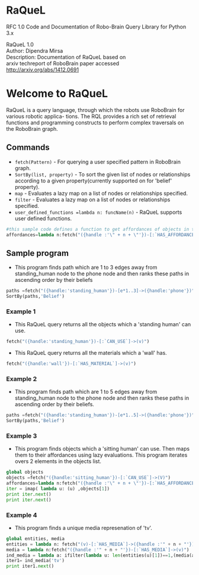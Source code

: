 RaQueL
======
RFC 1.0
Code and Documentation of Robo-Brain Query Library for Python 3.x

RaQueL 1.0 <br/>
Author: Dipendra Mirsa<br/>
Description: Documentation of RaQueL based on <br/>
arxiv techreport of RoboBrain paper accessed </br>
http://arxiv.org/abs/1412.0691

# Welcome to RaQueL

<p>RaQueL is a query language, through
which the robots use RoboBrain for various robotic applica-
tions. The RQL provides a rich set of retrieval functions and
programming constructs to perform complex traversals on the
RoboBrain graph.</p>

## Commands

* `fetch(Pattern)` - For querying a user specified pattern in RoboBrain graph.
* `SortBy(list, property)` - To sort the given list of nodes or relationships according to a given property(currently supported on for 'belief' property).
* `map` - Evaluates a lazy map on a list of nodes or relationships specified.
* `filter` - Evaluates a lazy map on a list of nodes or relationships specified.
* `user_defined_functions =lambda n: funcName(n)` - RaQueL supports user defined functions.
```python 
#this sample code defines a function to get affordances of objects in the list n. It can be called as affordances('knife')
affordances=lambda n:fetch("({handle :'\" + n + \"'})-[:`HAS_AFFORDANCE`]->(v)")
```


## Sample program 
* This program finds path which are 1 to 3 edges away from standing_human node to the phone node and then ranks these paths in ascending order by their beliefs
```python
paths =fetch("({handle:'standing_human'})-[e*1..3]->({handle:'phone'})")
SortBy(paths,'Belief')
```

### Example 1
* This RaQueL query returns all the objects which a 'standing human' can use.
```python
fetch("({handle:'standing_human'})-[:`CAN_USE`]->(v)")
```
* This RaQueL query returns all the materials which a 'wall' has.
```python
fetch("({handle:'wall'})-[:`HAS_MATERIAL`]->(v)")
```
### Example 2
* This program finds path which are 1 to 5 edges away from standing_human node to the phone node and then ranks these paths in ascending order by their beliefs.
```python
paths =fetch("({handle:'standing_human'})-[e*1..5]->({handle:'phone'})")
SortBy(paths,'Belief')
```
### Example 3
* This program finds objects which a 'sitting human' can use. Then maps them to their affordances using lazy evaluations. This program iterates overs 2 elements in the objects list.
```python
global objects
objects =fetch("({handle:'sitting_human'})-[:`CAN_USE`]->(V)")
affordances=lambda n:fetch("({handle :'\" + n + \"'})-[:`HAS_AFFORDANCE`]->(v)")
iter = imap( lambda u: (u) ,objects[1])
print iter.next()
print iter.next()
```
### Example 4
* This program finds a unique media represenation of 'tv'. 
```python
global entities, media
entities = lambda n: fetch("(v)-[:`HAS_MEDIA`]->({handle :'" + n + "'})")
media = lambda n:fetch("({handle :'" + n + "'})-[:`HAS_MEDIA`]->(v)")
ind_media = lambda a: ifilter(lambda u: len(entities(u)[1])==1,(media(a))[1])
iter1= ind_media('tv')	
print iter1.next()
```


